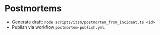 # Postmortems
- Generate draft: `node scripts/itsm/postmortem_from_incident.ts <id>`
- Publish via workflow `postmortem-publish.yml`.
